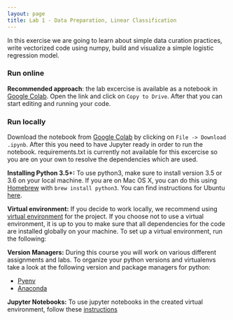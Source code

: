 ```yaml
---
layout: page
title: Lab 1 - Data Preparation, Linear Classification
---
```


In this exercise we are going to learn about simple data curation practices, write vectorized code using numpy,
build and visualize a simple logistic regression model.

### Run online

**Recommended approach**: the lab excercise is available as a notebook in [Google Colab](https://colab.research.google.com/drive/1y5I-7pZylXr4V1qY5JDHuIWhCZ6YcfhC?usp=sharing). Open the link and click on `Copy to Drive`. After that you can start editing and running your code.

### Run locally

Download the notebook from [Google Colab](https://colab.research.google.com/drive/1y5I-7pZylXr4V1qY5JDHuIWhCZ6YcfhC?usp=sharing) by clicking on `File -> Download .ipynb`. After this you need to have Jupyter ready in order to run the notebook. requirements.txt is currently not available for this excercise so you are on your own to resolve the dependencies which are used.

**Installing Python 3.5+:**
To use python3, make sure to install version 3.5 or 3.6 on your local machine. If you are on Mac OS X, you can do this using [Homebrew](https://brew.sh) with `brew install python3`. You can find instructions for Ubuntu [here](https://www.digitalocean.com/community/tutorials/how-to-install-python-3-and-set-up-a-local-programming-environment-on-ubuntu-16-04).

**Virtual environment:**
If you decide to work locally, we recommend using [virtual environment](http://docs.python-guide.org/en/latest/dev/virtualenvs/) for the project. If you choose not to use a virtual environment, it is up to you to make sure that all dependencies for the code are installed globally on your machine. To set up a virtual environment, run the following:

**Version Managers:** During this course you will work on various different assignments and labs. To organize your python versions and virtualenvs take a look at the following version and package managers for python:
- [Pyenv](https://github.com/pyenv/pyenv)
- [Anaconda](https://www.anaconda.com/distribution/)


**Jupyter Notebooks:**
To use jupyter notebooks in the created virtual environment, follow
these [instructions](https://help.pythonanywhere.com/pages/IPythonNotebookVirtualenvs/)

